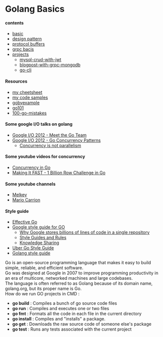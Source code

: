 # Golang Basics

#### contents 
- [basic](./basics/)
- [design pattern](./design-pattern/)
- [protocol buffers](./grpc/potocol-buffers/)
- [grpc bacis](./grpc/grpc-basics/)
- [projects](./projects/)
  - [mysql-crud-with-jwt](./projects/crud-jwt/)
  - [blogpost-with-grpc-mongodb](./projects/blog-grpc/)
  - [go-cli](./projects/go-cli/)


#### Resources
- [my cheetsheet](/cheetsheet.md)
- [my code samples](/codes_samples.md)
- [gobyexample](https://gobyexample.com/)
- [go101](https://go101.org/)
- [100-go-mistakes](https://github.com/teivah/100-go-mistakes)


#### Some google I/O talks on golang
- [Google I/O 2012 - Meet the Go Team](https://www.youtube.com/watch?v=sln-gJaURzk)
- [Google I/O 2012 - Go Concurrency Patterns](https://www.youtube.com/watch?v=f6kdp27TYZs)
  - [Concurrency is not parallelism](https://go.dev/blog/waza-talk)

#### Some youtube videos for concurrency
- [Concurrency in Go](https://www.youtube.com/watch?v=LvgVSSpwND8)
- [Making It FAST - 1 Billion Row Challenge in Go](https://www.youtube.com/watch?v=cYng524S-MA)

#### Some youtube channels
- [Melkey](https://www.youtube.com/@MelkeyDev/playlists)
- [Mario Carrion](https://www.youtube.com/@MarioCarrion/playlists)

#### Style guide
- [Effective Go](https://go.dev/doc/effective_go)
- [Google style guide for GO](https://google.github.io/styleguide/go/)
  - [Why Google stores billions of lines of code in a single repository](https://dl.acm.org/doi/pdf/10.1145/2854146?trk=public_post_comment-text)
  - [Style Guides and Rules](https://abseil.io/resources/swe-book/html/ch08.html#style_guides_and_rules)
  - [Knowledge Sharing](https://abseil.io/resources/swe-book/html/ch03.html#readability_standardized_mentorship_thr)
- [Uber Go Style Guide](https://github.com/uber-go/guide/blob/master/style.md)
- [Golang style guide](https://developers.mattermost.com/contribute/more-info/server/style-guide/)


Go is an open-source programming language that makes it easy to build simple, reliable, and efficient software.</br>
Go was designed at Google in 2007 to improve programming productivity in an era of multicore, networked machines and large codebases.</br>
The language is often referred to as Golang because of its domain name, golang.org, but its proper name is Go.</br>
How do we run GO projects in CMD :</br>
- **go build** : Compiles a bunch of go source code files
- **go run** : Compiles and executes one or two files
- **go fmt** : Formats all the code in each file in the current directory
- **go install** : Compiles and "installs" a package. 
- **go get** : Downloads the raw source code of someone else's package
- **go test** : Runs any tests associated with the current project

